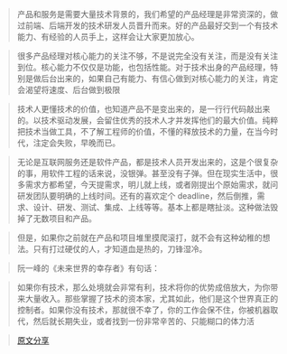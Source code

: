 >产品和服务是需要大量技术背景的，我们希望的产品经理是非常资深的，做过前端、后端开发的技术研发人员晋升而来。好的产品最好交到一个有技术能力、有经验的人员手上，这样会让大家更加放心。

>很多产品经理对核心能力的关注不够，不是说完全没有关注，而是没有关注到位。核心能力不仅仅是功能，也包括性能。对于技术出身的产品经理，特别是做后台出来的，如果自己有能力、有信心做到对核心能力的关注，肯定会渴望将速度、后台做到极限

>技术人更懂技术的价值，也知道产品不是变出来的，是一行行代码敲出来的。以技术驱动发展，会留住优秀的技术人才并发挥他们的最大价值。纯粹把技术当做工具，不了解工程师的价值，不懂的释放技术的力量，在当今时代，注定会失败，早晚而已。

>无论是互联网服务还是软件产品，都是技术人员开发出来的，这是个很复杂的事，用软件工程的话来说，没银弹。甚至没有子弹。但在现实生活中，很多需求方都希望，今天提需求，明儿就上线，或者刚提出个原始需求，就问研发团队要明确的上线时间。还有的喜欢定个 deadline，然后倒推，需求、设计、研发、测试、集成、上线等等。基本上都是瞎扯淡。这种做法毁掉了无数项目和产品。

>但是，如果你之前就在产品和项目堆里摸爬滚打，就不会有这种幼稚的想法。只有打过硬仗的人，才知道血是热的，刀锋湿冷。

>阮一峰的《未来世界的幸存者》有句话：

>如果你有技术，那么处境就会非常有利，技术将你的优势成倍放大，为你带来大量收入。那些掌握了技术的资本家，尤其如此，他们是这个世界真正的控制者。如果你没有技术，那就很不幸了，你的工作会保不住，你被机器取代，然后就长期失业，或者找到一份非常辛苦的、只能糊口的体力活 

>[原文分享](https://mp.weixin.qq.com/s/fmotA-9CCpSFFrUVhDQL4w)